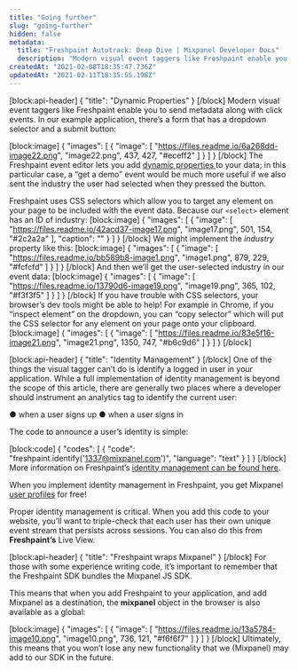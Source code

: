 ```yaml
---
title: "Going further"
slug: "going-further"
hidden: false
metadata: 
  title: "Freshpaint Autotrack: Deep Dive | Mixpanel Developer Docs"
  description: "Modern visual event taggers like Freshpaint enable you to send metadata along with click events. Learn how to use Dynamic Properties in Mixpanel."
createdAt: "2021-02-08T18:35:47.736Z"
updatedAt: "2021-02-11T18:35:55.198Z"
---
```

[block:api-header]
{
  "title": "Dynamic Properties"
}
[/block]
Modern visual event taggers like Freshpaint enable you to send metadata along with click events. In our example application, there’s a form that has a dropdown selector and a submit button:

[block:image]
{
  "images": [
    {
      "image": [
        "https://files.readme.io/6a268dd-image22.png",
        "image22.png",
        437,
        427,
        "#eceff2"
      ]
    }
  ]
}
[/block]
The Freshpaint event editor lets you add [dynamic properties ](https://www.freshpaint.io/getting-started/building-out-your-account/setting-up-properties#dynamic-properties?utm_medium=blog&utm_source=mixpanel) to your data; in this particular case, a “get a demo” event would be much more useful if we also sent the industry the user had selected when they pressed the button.

Freshpaint uses CSS selectors which allow you to target any element on your page to be included with the event data. Because our `<select>` element has an ID of industry:
[block:image]
{
  "images": [
    {
      "image": [
        "https://files.readme.io/42acd37-image17.png",
        "image17.png",
        501,
        154,
        "#2c2a2a"
      ],
      "caption": ""
    }
  ]
}
[/block]
We might implement the *industry* property like this:
[block:image]
{
  "images": [
    {
      "image": [
        "https://files.readme.io/bb589b8-image1.png",
        "image1.png",
        879,
        229,
        "#fcfcfd"
      ]
    }
  ]
}
[/block]
And then we’ll get the user-selected industry in our event data:
[block:image]
{
  "images": [
    {
      "image": [
        "https://files.readme.io/13790d6-image19.png",
        "image19.png",
        365,
        102,
        "#f3f3f5"
      ]
    }
  ]
}
[/block]
If you have trouble with CSS selectors, your browser’s dev tools might be able to help! For example in Chrome, if you “inspect element” on the dropdown, you can “copy selector” which will put the CSS selector for any element on your page onto your clipboard.
[block:image]
{
  "images": [
    {
      "image": [
        "https://files.readme.io/83e5f16-image21.png",
        "image21.png",
        1350,
        747,
        "#b6c9d6"
      ]
    }
  ]
}
[/block]

[block:api-header]
{
  "title": "Identity Management"
}
[/block]
One of the things the visual tagger can’t do is identify a logged in user in your application. While a full implementation of identity management is beyond the scope of this article, there are generally two places where a developer should instrument an analytics tag to identify the current user:

●	when a user signs up
●	when a user signs in

The code to announce a user’s identity is simple:

[block:code]
{
  "codes": [
    {
      "code": "freshpaint.identify('1337@mixpanel.com')",
      "language": "text"
    }
  ]
}
[/block]
More information on Freshpaint’s [identity management can be found here](https://www.freshpaint.io/getting-started/building-out-your-account/setting-up-identify#attaching-unique-identifiers?utm_medium=blog&utm_source=mixpanel).

When you implement identity management in Freshpaint, you get Mixpanel [user profiles](https://help.mixpanel.com/hc/en-us/articles/115004501966-User-Profiles) for free!

Proper identity management is critical. When you add this code to your website, you’ll want to triple-check that each user has their own unique event stream that persists across sessions. You can also do this from **Freshpaint’s** Live View.

[block:api-header]
{
  "title": "Freshpaint wraps Mixpanel"
}
[/block]
For those with some experience writing code, it’s important to remember that the Freshpaint SDK bundles the Mixpanel JS SDK. 

This means that when you add Freshpaint to your application, and add Mixpanel as a destination, the **mixpanel** object in the browser is also available as a global:


[block:image]
{
  "images": [
    {
      "image": [
        "https://files.readme.io/13a5784-image10.png",
        "image10.png",
        736,
        121,
        "#f6f6f7"
      ]
    }
  ]
}
[/block]
Ultimately, this means that you won’t lose any new functionality that we (Mixpanel) may add to our SDK in the future.